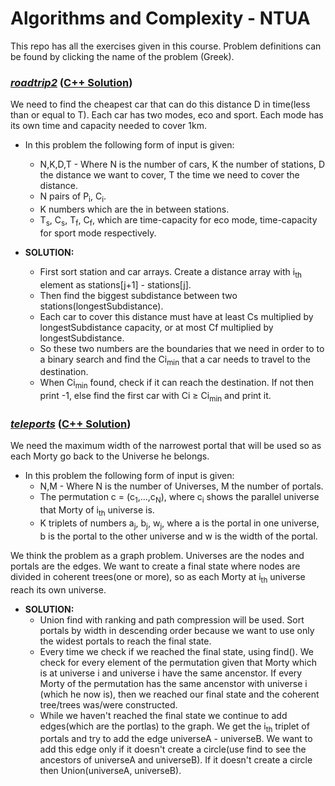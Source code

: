 # Algorithms and Complexity - NTUA

This repo has all the exercises given in this course. Problem definitions can be found by clicking the name of the problem (Greek).

### _[roadtrip2](https://github.com/BeenCoding/Algo-NTUA/blob/main/lab01.pdf)_ ([C++ Solution](https://github.com/BeenCoding/Algo-NTUA/blob/main/roadtrip2/roadtrip2.cpp))
We need to find the cheapest car that can do this distance D in time(less than or equal to T). Each car has two modes, eco and sport. Each mode has its own time and capacity needed to cover 1km.
* In this problem the following form of input is given:
  * N,K,D,T - Where N is the number of cars, K the number of stations, D the distance we want to cover, T the time we need to cover the distance.
  * N pairs of P<sub>i</sub>, C<sub>i</sub>.
  * K numbers which are the in between stations.
  * T<sub>s</sub>, C<sub>s</sub>, T<sub>f</sub>, C<sub>f</sub>, which are time-capacity for eco mode, time-capacity for sport mode respectively.
 
* **SOLUTION:** 
  * First sort station and car arrays. Create a distance array with i<sub>th</sub> element as stations[j+1] - stations[j].
  * Then find the biggest subdistance between two stations(longestSubdistance).
  * Each car to cover this distance must have at least Cs multiplied by longestSubdistance capacity, or at most Cf multiplied by longestSubdistance.
  * So these two numbers are the boundaries that we need in order to to a binary search and find the Ci<sub>min</sub> that a car needs to travel to the destination.
  * When Ci<sub>min</sub> found, check if it can reach the destination. If not then print -1, else find the first car with Ci ≥ Ci<sub>min</sub> and print it.
  
### _[teleports](https://github.com/BeenCoding/Algo-NTUA/blob/main/lab01.pdf)_ ([C++ Solution](https://github.com/BeenCoding/Algo-NTUA/blob/main/roadtrip2/teleports.cpp))
We need the maximum width of the narrowest portal that will be used so as each Morty go back to the Universe he belongs.
* In this problem the following form of input is given:
  * N,M - Where N is the number of Universes, M the number of portals.
  * The permutation c = (c<sub>1</sub>,...,c<sub>N</sub>), where c<sub>i</sub> shows the parallel universe that Morty of i<sub>th</sub> universe is.
  * K triplets of numbers a<sub>j</sub>, b<sub>j</sub>, w<sub>j</sub>, where a is the portal in one universe, b is the portal to the other universe and w is the width of the portal.

We think the problem as a graph problem. Universes are the nodes and portals are the edges. We want to create a final state where nodes are divided in coherent trees(one or more), so as each Morty at i<sub>th</sub> universe reach its own universe.

* **SOLUTION:** 
  * Union find with ranking and path compression will be used. Sort portals by width in descending order because we want to use only the widest portals to reach the final state.
  * Every time we check if we reached the final state, using find(). We check for every element of the permutation given that Morty which is at universe i and universe i have the same ancenstor. If every Morty of the permutation has the same ancenstor with universe i (which he now is), then we reached our final state and the coherent tree/trees was/were constructed.
  * While we haven't reached the final state we continue to add edges(which are the portlas) to the graph. We get the i<sub>th</sub> triplet of portals and try to add the edge universeA - universeB. We want to add this edge only if it doesn't create a circle(use find to see the ancestors of universeA and universeB). If it doesn't create a circle then Union(universeA, universeB).
